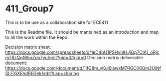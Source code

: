 # 411_Group7
This is to be use as a collaboration site for ECE411

This is the Readme file. It should be mantained as an introduction and map to all the work within the Repo.

Decision matrix sheet:
https://docs.google.com/spreadsheets/d/1eD4bU1PSHvnIHJjQp7CIA1_oRjcmT8zQqf65oZdo7yo/edit?gid=0#gid=0
Decision matrix deliverable document:
https://docs.google.com/document/d/1ifG8m_yKul6lawxM7RGC06Qm2UjNfSLFXjXEhdREGek/edit?usp=sharing

